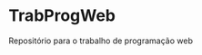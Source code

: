 # TrabProgWeb
Repositório para o trabalho de programação web





















































